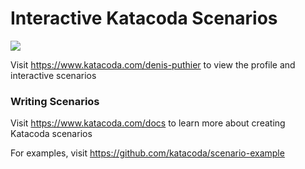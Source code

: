 # Interactive Katacoda Scenarios

[![](http://shields.katacoda.com/katacoda/denis-puthier/count.svg)](https://www.katacoda.com/denis-puthier "Get your profile on Katacoda.com")

Visit https://www.katacoda.com/denis-puthier to view the profile and interactive scenarios

### Writing Scenarios
Visit https://www.katacoda.com/docs to learn more about creating Katacoda scenarios

For examples, visit https://github.com/katacoda/scenario-example
